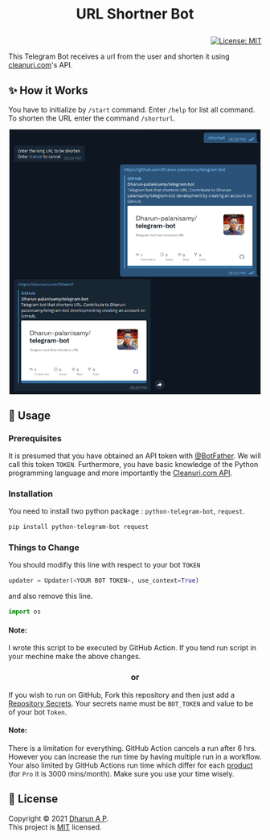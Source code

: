 #  <p align="center">URL Shortner Bot
<p align="right">
<a href="LICENSE">
    <img alt="License: MIT" src="https://img.shields.io/badge/license-MIT-yellow.svg" target="_blank" />
</a>
</p>

This Telegram Bot receives a url from the user and shorten it using [cleanuri.com](https://cleanuri.com/)'s API.

## ✨ How it Works
You have to initialize by `/start` command. Enter `/help` for list all command. To shorten the URL enter the command `/shorturl`.
<p align="center">
  <img width="500" align="center" src="src/demo.png" alt="demo"/>
</p>

## 🚀 Usage

### Prerequisites

It is presumed that you have obtained an API token with [@BotFather](https://core.telegram.org/bots#botfather). We will call this token `TOKEN`.
Furthermore, you have basic knowledge of the Python programming language and more importantly the [Cleanuri.com API](https://cleanuri.com/docs).

### Installation

You need to install two python package : `python-telegram-bot`, `request`.
```bash
pip install python-telegram-bot request
```
### Things to Change
You should modifiy this line with respect to your bot `TOKEN`
```python
updater = Updater(<YOUR BOT TOKEN>, use_context=True)
```
and also remove this line.
```python
import os
```
#### Note:
I wrote this script to be executed by GitHub Action. If you tend run script in your mechine make the above changes.

### <p align="center">or
If you wish to run on GitHub, Fork this repository and then just add a [Repository Secrets](https://docs.github.com/en/actions/reference/encrypted-secrets#creating-encrypted-secrets-for-a-repository). 
Your secrets name must be `BOT_TOKEN` and value to be of your bot `Token`.

#### Note:
There is a limitation for everything. GitHub Action cancels a run after 6 hrs. However you can increase the run time by having multiple run in a workflow.
Your also limited by GitHub Actions run time which differ for each [product](https://docs.github.com/en/github/getting-started-with-github/learning-about-github/githubs-products)
(for `Pro` it is 3000 mins/month). Make sure you use your time wisely.

## 📝 License

Copyright © 2021 [Dharun A P](https://github.com/Dharun-palanisamy).<br />
This project is [MIT](LICENSE) licensed.
